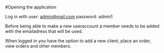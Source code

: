 #Opening the application

Log in with
user: admin@mail.com
password: admin1

Before being able to make a new useraccount a member needs to be added with
the emailadress that will be used.

When logged in you have the option to add a new client, place an order, 
view orders and other members.